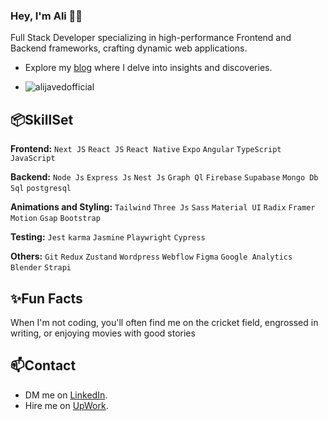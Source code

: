 ### Hey, I'm Ali 👋🏽

Full Stack Developer specializing in high-performance Frontend and Backend frameworks, crafting dynamic web applications.

- Explore my [blog](https://alijaved.hashnode.dev/) where I delve into insights and discoveries.

- <p align="left"> <img src="https://komarev.com/ghpvc/?username=alijavedofficial&label=Profile%20views&color=0e75b6&style=flat" alt="alijavedofficial" /> </p>

## 📦SkillSet

**Frontend:** `Next JS` `React JS` `React Native` `Expo` `Angular` `TypeScript` `JavaScript`

**Backend:** `Node Js` `Express Js` `Nest Js` `Graph Ql` `Firebase` `Supabase` `Mongo Db` `Sql` `postgresql`

**Animations and Styling:**  `Tailwind` `Three Js` `Sass` `Material UI` `Radix` `Framer Motion` `Gsap` `Bootstrap`

**Testing:** `Jest` `karma` `Jasmine` `Playwright` `Cypress`

**Others:**  `Git` `Redux` `Zustand` `Wordpress` `Webflow` `Figma` `Google Analytics` `Blender` `Strapi`

## ✨Fun Facts

When I'm not coding, you'll often find me on the cricket field, engrossed in writing, or enjoying movies with good stories


## 📫Contact

- DM me on [LinkedIn](https://www.linkedin.com/in/alijavedofficial/).
- Hire me on [UpWork](https://www.upwork.com/freelancers/~015597145b7bf1d85c).
